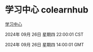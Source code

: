 # 学习中心 colearnhub
[学习中心](http://219.139.198.207:56308/colearnhub/)

2024年 09月 26日 星期四 22:00:01 CST

2024年 09月 26日 星期四 14:00:01 GMT
